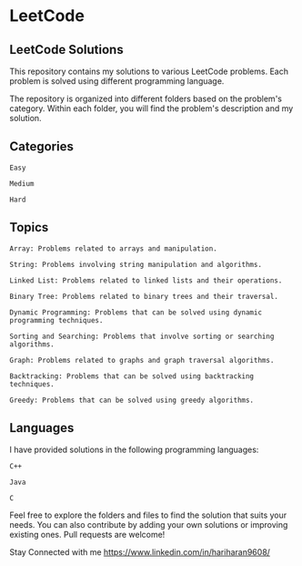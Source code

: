 # LeetCode

## LeetCode Solutions

This repository contains my solutions to various LeetCode problems. Each problem is solved using different programming language.

The repository is organized into different folders based on the problem's category. Within each folder, you will find the problem's description and my solution.

## Categories

    Easy
    
    Medium
    
    Hard

## Topics

    Array: Problems related to arrays and manipulation.
    
    String: Problems involving string manipulation and algorithms.
    
    Linked List: Problems related to linked lists and their operations.
    
    Binary Tree: Problems related to binary trees and their traversal.
    
    Dynamic Programming: Problems that can be solved using dynamic programming techniques.
    
    Sorting and Searching: Problems that involve sorting or searching algorithms.
    
    Graph: Problems related to graphs and graph traversal algorithms.
    
    Backtracking: Problems that can be solved using backtracking techniques.
    
    Greedy: Problems that can be solved using greedy algorithms.
    
## Languages

I have provided solutions in the following programming languages:

    C++
    
    Java
    
    C

Feel free to explore the folders and files to find the solution that suits your needs. You can also contribute by adding your own solutions or improving existing ones. Pull requests are welcome!

Stay Connected with me 
    https://www.linkedin.com/in/hariharan9608/
